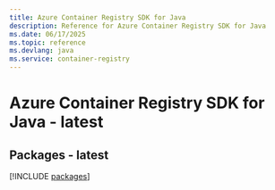 ```yaml
---
title: Azure Container Registry SDK for Java
description: Reference for Azure Container Registry SDK for Java
ms.date: 06/17/2025
ms.topic: reference
ms.devlang: java
ms.service: container-registry
---
```

# Azure Container Registry SDK for Java - latest
## Packages - latest
[!INCLUDE [packages](container-registry-index.md)]